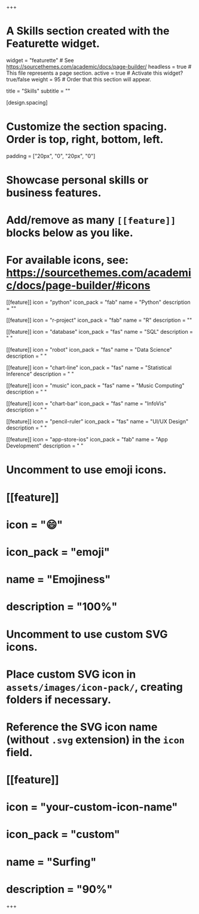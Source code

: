 +++
# A Skills section created with the Featurette widget.
widget = "featurette"  # See https://sourcethemes.com/academic/docs/page-builder/
headless = true  # This file represents a page section.
active = true  # Activate this widget? true/false
weight = 95  # Order that this section will appear.

title = "Skills"
subtitle = ""

[design.spacing]
  # Customize the section spacing. Order is top, right, bottom, left.
  padding = ["20px", "0", "20px", "0"]

# Showcase personal skills or business features.
# 
# Add/remove as many `[[feature]]` blocks below as you like.
# 
# For available icons, see: https://sourcethemes.com/academic/docs/page-builder/#icons

[[feature]]
  icon = "python"
  icon_pack = "fab"
  name = "Python"
  description = ""

[[feature]]
  icon = "r-project"
  icon_pack = "fab"
  name = "R"
  description = ""
  
[[feature]]
  icon = "database"
  icon_pack = "fas"
  name = "SQL"
  description = " "

[[feature]]
  icon = "robot"
  icon_pack = "fas"
  name = "Data Science"
  description = " "
  
[[feature]]
  icon = "chart-line"
  icon_pack = "fas"
  name = "Statistical Inference"
  description = " "

[[feature]]
  icon = "music"
  icon_pack = "fas"
  name = "Music Computing"
  description = " "

[[feature]]
  icon = "chart-bar"
  icon_pack = "fas"
  name = "InfoVis"
  description = " "

[[feature]]
  icon = "pencil-ruler"
  icon_pack = "fas"
  name = "UI/UX Design"
  description = " "
  
[[feature]]
  icon = "app-store-ios"
  icon_pack = "fab"
  name = "App Development"
  description = " "

<!-- [[feature]]
  icon = "html5"
  icon_pack = "fab"
  name = "HTML"
  description = " "

[[feature]]
  icon = "css3-alt"
  icon_pack = "fab"
  name = "CSS"
  description = " "

[[feature]]
  icon = "js"
  icon_pack = "fab"
  name = "JavaScript"
  description = " " -->

# Uncomment to use emoji icons.
# [[feature]]
#  icon = ":smile:"
#  icon_pack = "emoji"
#  name = "Emojiness"
#  description = "100%"  

# Uncomment to use custom SVG icons.
# Place custom SVG icon in `assets/images/icon-pack/`, creating folders if necessary.
# Reference the SVG icon name (without `.svg` extension) in the `icon` field.
# [[feature]]
#  icon = "your-custom-icon-name"
#  icon_pack = "custom"
#  name = "Surfing"
#  description = "90%"

+++
